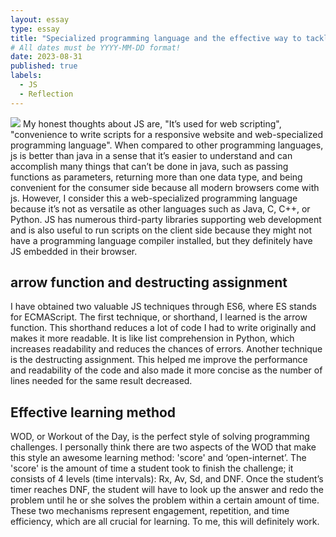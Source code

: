 ```yaml
---
layout: essay
type: essay
title: "Specialized programming language and the effective way to tackle programming challenges"
# All dates must be YYYY-MM-DD format!
date: 2023-08-31
published: true
labels:
  - JS
  - Reflection
---
```


<img class="rounded float-start pe-4" src="../img/js_wod/programming_languages.avif">
My honest thoughts about JS are, "It’s used for web scripting", "convenience to write scripts for a responsive website and web-specialized programming language". When compared to other programming languages, js is better than java in a sense that it’s easier to understand and can accomplish many things that can’t be done in java, such as passing functions as parameters, returning more than one data type, and being convenient for the consumer side because all modern browsers come with js. However, I consider this a web-specialized programming language because it’s not as versatile as other languages such as Java, C, C++, or Python. JS has numerous third-party libraries supporting web development and is also useful to run scripts on the client side because they might not have a programming language compiler installed, but they definitely have JS embedded in their browser.  

## arrow function and destructing assignment
  I have obtained two valuable JS techniques through ES6, where ES stands for ECMAScript. The first technique, or shorthand, I learned is the arrow function. This shorthand reduces a lot of code I had to write originally and makes it more readable. It is like list comprehension in Python, which increases readability and reduces the chances of errors. Another technique is the destructing assignment. This helped me improve the performance and readability of the code and also made it more concise as the number of lines needed for the same result decreased.  

## Effective learning method

WOD, or Workout of the Day, is the perfect style of solving programming challenges. I personally think there are two aspects of the WOD that make this style an awesome learning method: 'score' and ‘open-internet’. The 'score' is the amount of time a student took to finish the challenge; it consists of 4 levels (time intervals): Rx, Av, Sd, and DNF. Once the student’s timer reaches DNF, the student will have to look up the answer and redo the problem until he or she solves the problem within a certain amount of time. These two mechanisms represent engagement, repetition, and time efficiency, which are all crucial for learning. To me, this will definitely work.


